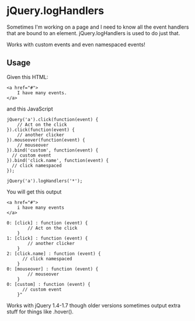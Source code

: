 
# jQuery.logHandlers #

Sometimes I'm working on a page and I need to know all the event handlers that are bound to an element. jQuery.logHandlers is used to do just that.

Works with custom events and even namespaced events!

## Usage ##


Given this HTML:

    <a href="#">
        I have many events.
    </a>

and this JavaScript

    jQuery('a').click(function(event) {
        // Act on the click
    }).click(function(event) {
        // another clicker
    }).mouseover(function(event) {
        // mouseover
    }).bind('custom', function(event) {
      // custom event
    }).bind('click.name', function(event) {
      // click namespaced
    });

    jQuery('a').logHandlers('*');

You will get this output

    <a href="#">
        i have many events
    </a>

    0: [click] : function (event) {
            // Act on the click
        }
    1: [click] : function (event) {
            // another clicker
        }
    2: [click.name] : function (event) {
          // click namespaced
        }
    0: [mouseover] : function (event) {
            // mouseover
        }
    0: [custom] : function (event) {
          // custom event
        }"

Works with jQuery 1.4-1.7 though older versions sometimes output extra stuff for things like .hover().